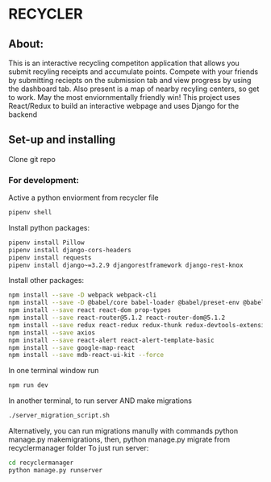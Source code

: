# RECYCLER 
## About: 
This is an interactive recycling competiton application that allows you submit recyling receipts and accumulate points.
Compete with your friends by submitting reciepts on the submission tab and view progress by using the dashboard tab.
Also present is a map of nearby recyling centers, so get to work. May the most enviornmentally friendly win!
This project uses React/Redux to build an interactive webpage and uses Django for the backend
## Set-up and installing 
Clone git repo
### For development: 
Active a python enviorment from recycler file 
```bash 
pipenv shell
```
Install python packages: 
```bash 
pipenv install Pillow
pipenv install django-cors-headers
pipenv install requests
pipenv install django~=3.2.9 djangorestframework django-rest-knox
```
Install other packages: 
```bash 
npm install --save -D webpack webpack-cli
npm install --save -D @babel/core babel-loader @babel/preset-env @babel/preset-react babel-plugin-transform-class-properties
npm install --save react react-dom prop-types
npm install --save react-router@5.1.2 react-router-dom@5.1.2
npm install --save redux react-redux redux-thunk redux-devtools-extension
npm install --save axios
npm install --save react-alert react-alert-template-basic
npm install --save google-map-react
npm install --save mdb-react-ui-kit --force 
```
In one terminal window run 
```bash 
npm run dev
```
In another terminal, to run server AND make migrations 
```bash 
./server_migration_script.sh
```
Alternatively, you can run migrations manully with commands python manage.py makemigrations, then, python manage.py migrate from recyclermanager folder
To just run server: 
```bash 
cd recyclermanager
python manage.py runserver
```